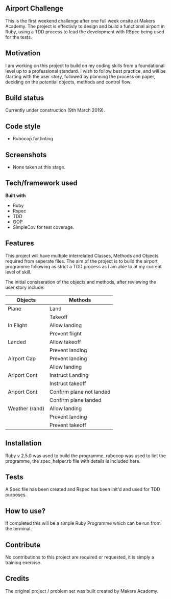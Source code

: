 ## Airport Challenge
This is the first weekend challenge after one full week onsite at Makers Academy. The project is effectivly to design and build a functional airport in Ruby, using a TDD process to lead the development with RSpec being used for the tests.  

## Motivation
I am working on this project to build on my coding skills from a foundational level up to a professional standard. I wish to follow best practice, and will be starting with the user story, followed by planning the process on paper, deciding on the potential objects, methods and control flow. 

## Build status
Currently under construction (9th March 2019). 

## Code style
- Rubocop for linting
 
## Screenshots
- None taken at this stage. 

## Tech/framework used
<b>Built with</b>
- Ruby
- Rspec
- TDD
- OOP
- SimpleCov for test coverage. 

## Features
This project will have multiple interrelated Classes, Methods and Objects required from seperate files. The aim of the project is to build the airport programme following as strict a TDD process as i am able to at my current level of skill. 

The initial consiseration of the objects and methods, after reviewing the user story include: 

| Objects       | Methods                  |
|---------------|------------------------- |
| Plane         | Land                     |
|               | Takeoff                  |
| In Flight     | Allow landing            |
|               | Prevent flight           |
| Landed        | Allow takeoff            |
|               | Prevent landing          |
| Airport Cap   | Prevent landing          |
|               | Allow landing            |
| Ariport Cont  | Instruct Landing         |
|               | Instruct takeoff         |
| Ariport Cont  | Confirm plane not landed |
|               | Confirm plane landed     |
| Weather (rand)| Allow landing            |
|               | Prevent landing          |
|               | Prevent takeoff          |



## Installation
Ruby v 2.5.0 was used to build the programme, rubocop was used to lint the programme, the spec_helper.rb file with details is included here. 

## Tests
A Spec file has been created and Rspec has been init'd and used for TDD purposes. 

## How to use?
If completed this will be a simple Ruby Programme which can be run from the terminal. 

## Contribute
No contributions to this project are required or requested, it is simply a training exercise. 

## Credits
The original project / problem set was built created by Makers Academy.

